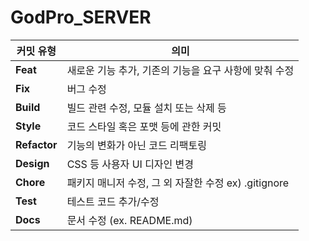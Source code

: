 # GodPro_SERVER
 
| **커밋 유형** | **의미** |
| --- | --- |
| **Feat** | 새로운 기능 추가, 기존의 기능을 요구 사항에 맞춰 수정 |
| **Fix** | 버그 수정 |
| **Build** | 빌드 관련 수정, 모듈 설치 또는 삭제 등 |
| **Style** | 코드 스타일 혹은 포맷 등에 관한 커밋 |
| **Refactor** | 기능의 변화가 아닌 코드 리팩토링 |
| **Design** | CSS 등 사용자 UI 디자인 변경 |
| **Chore** | 패키지 매니저 수정, 그 외 자잘한 수정 ex) .gitignore |
| **Test** | 테스트 코드 추가/수정 |
| **Docs** | 문서 수정 (ex. README.md) |
